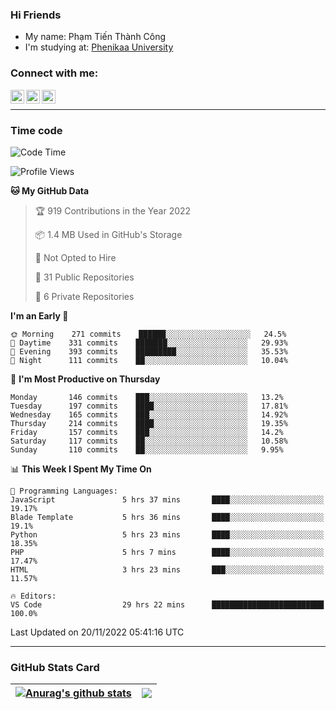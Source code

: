 ### Hi Friends

- My name: Phạm Tiến Thành Công
- I'm studying at: [Phenikaa University]


### Connect with me:
[<img align="left" alt="PhamTienThanhCong | Facebook" width="22px" src="https://upload.wikimedia.org/wikipedia/commons/thumb/1/16/Facebook-icon-1.png/640px-Facebook-icon-1.png" />][facebook]
[<img align="left" alt="PhamTienThanhCong | Zalo" width="22px" src="https://www.anphatpc.com.vn/template/anphat_2020v2/images/icon-zalo.jpg" />][zalo]
[<img align="left" alt="PhamTienThanhCong | LinkedIn" width="22px" src="https://cdn3.iconfinder.com/data/icons/inficons/512/linkedin.png" />][linkedin]

<br />

---

### Time code

<!--START_SECTION:waka-->
![Code Time](http://img.shields.io/badge/Code%20Time-735%20hrs%2056%20mins-blue)

![Profile Views](http://img.shields.io/badge/Profile%20Views-44-blue)

**🐱 My GitHub Data** 

> 🏆 919 Contributions in the Year 2022
 > 
> 📦 1.4 MB Used in GitHub's Storage 
 > 
> 🚫 Not Opted to Hire
 > 
> 📜 31 Public Repositories 
 > 
> 🔑 6 Private Repositories  
 > 
**I'm an Early 🐤** 

```text
🌞 Morning    271 commits    ██████░░░░░░░░░░░░░░░░░░░   24.5% 
🌆 Daytime    331 commits    ███████░░░░░░░░░░░░░░░░░░   29.93% 
🌃 Evening    393 commits    █████████░░░░░░░░░░░░░░░░   35.53% 
🌙 Night      111 commits    ██░░░░░░░░░░░░░░░░░░░░░░░   10.04%

```
📅 **I'm Most Productive on Thursday** 

```text
Monday       146 commits    ███░░░░░░░░░░░░░░░░░░░░░░   13.2% 
Tuesday      197 commits    ████░░░░░░░░░░░░░░░░░░░░░   17.81% 
Wednesday    165 commits    ███░░░░░░░░░░░░░░░░░░░░░░   14.92% 
Thursday     214 commits    ████░░░░░░░░░░░░░░░░░░░░░   19.35% 
Friday       157 commits    ███░░░░░░░░░░░░░░░░░░░░░░   14.2% 
Saturday     117 commits    ██░░░░░░░░░░░░░░░░░░░░░░░   10.58% 
Sunday       110 commits    ██░░░░░░░░░░░░░░░░░░░░░░░   9.95%

```


📊 **This Week I Spent My Time On** 

```text
💬 Programming Languages: 
JavaScript               5 hrs 37 mins       ████░░░░░░░░░░░░░░░░░░░░░   19.17% 
Blade Template           5 hrs 36 mins       ████░░░░░░░░░░░░░░░░░░░░░   19.1% 
Python                   5 hrs 23 mins       ████░░░░░░░░░░░░░░░░░░░░░   18.35% 
PHP                      5 hrs 7 mins        ████░░░░░░░░░░░░░░░░░░░░░   17.47% 
HTML                     3 hrs 23 mins       ███░░░░░░░░░░░░░░░░░░░░░░   11.57%

🔥 Editors: 
VS Code                  29 hrs 22 mins      █████████████████████████   100.0%

```


 Last Updated on 20/11/2022 05:41:16 UTC
<!--END_SECTION:waka-->

---

### GitHub Stats Card

| <a href="https://github.com/phamtienthanhcong"><img align="center" src="https://github-readme-stats.vercel.app/api?username=PhamTienThanhCong&show_icons=true&include_all_commits=true&theme=buefy&hide_border=true&theme=ocean_dark" alt="Anurag's github stats" /></a> | <a href="https://github.com/phamtienthanhcong"><img align="center" src="https://github-readme-stats.vercel.app/api/top-langs/?username=PhamTienThanhCong&layout=compact&theme=buefy&hide_border=true&theme=ocean_dark" /></a> |
| ------------- | ------------- |

[Phenikaa University]: https://phenikaa-uni.edu.vn/vi
[facebook]: https://www.facebook.com/phamtienthanhcong
[linkedin]: https://linkedin.com/in/phamtienthanhcong
[zalo]: https://zalo.me/0396396332
[tiktok]: https://www.tiktok.com/@phamtienthanhcong
[web]: https://github.com/PhamTienThanhCong/web_dev
[min project]: https://github.com/PhamTienThanhCong/Project-Of-Web
[c and cpp]: https://github.com/PhamTienThanhCong/Code_C_and_Cpro
[python]: https://github.com/PhamTienThanhCong/Python_beginer
